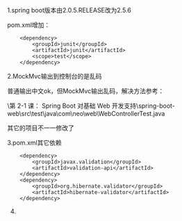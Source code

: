1.spring boot版本由2.0.5.RELEASE改为2.5.6

pom.xml增加：

		<dependency>
			<groupId>junit</groupId>
			<artifactId>junit</artifactId>
			<scope>test</scope>
		</dependency>



2.MockMvc输出到控制台的是乱码

普通输出中文ok，但MockMvc输出乱码，解决方法参考：

\第 2-1 课： Spring Boot 对基础 Web 开发支持\spring-boot-web\src\test\java\com\neo\web\WebControllerTest.java

其它的项目不一一修改了



3.pom.xml其它依赖

		<dependency>
			<groupId>javax.validation</groupId>
			<artifactId>validation-api</artifactId>
		</dependency>
		<dependency>
			<groupId>org.hibernate.validator</groupId>
			<artifactId>hibernate-validator</artifactId>
		</dependency>



4.
